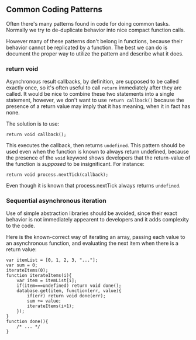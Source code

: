 ## Common Coding Patterns

Often there's many patterns found in code for doing common tasks. Normally we try to de-duplicate behavior into nice compact function calls.

However many of these patterns don't belong in functions, because their behavior cannot be replicated by a function. The best we can do is document the proper way to utilize the pattern and describe what it does.


### return void

Asynchronous result callbacks, by definition, are supposed to be called exactly once, so it's often useful to call `return` immediately after they are called.
It would be nice to combine these two statements into a single statement, however, we don't want to use `return callback()` because the presence of a return value may imply that it has meaning, when it in fact has none.

The solution is to use:

	return void callback();

This executes the callback, then returns `undefined`. This pattern should be used even when the function is known to always return undefined, because the presence of the `void` keyword shows developers that the return-value of the function is _supposed_ to be insignificant.
For instance:

	return void process.nextTick(callback);

Even though it is known that process.nextTick always returns `undefined`.


### Sequential asynchronous iteration

Use of simple abstraction libraries should be avoided, since their exact behavior is not immediately appearent to developers and it adds complexity to the code.

Here is the known-correct way of iterating an array, passing each value to an asynchronous function, and evaluating the next item when there is a return value:

	var itemList = [0, 1, 2, 3, "..."];
	var sum = 0;
	iterateItems(0);
	function iterateItems(i){
		var item = itemList[i];
		if(item===undefined) return void done();
		database.get(item, function(err, value){
			if(err) return void done(err);
			sum += value;
			iterateItems(i+1);
		});
	}
	function done(){
		/* ... */
	}
